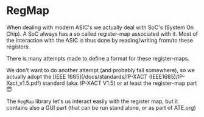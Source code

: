 # RegMap

When dealing with modern ASIC's we actually deal with SoC's (System On Chip).
A SoC always has a so called register-map associated with it.
Most of the interaction with the ASIC is thus done by reading/writing from/to
these registers.

There is many attempts made to define a format for these register-maps.

We don't want to do another attempt (and probably fail somewhere), so we
actually adopt the [IEEE 1685](/docs/standards/IP-XACT (IEEE1685)/IP-Xact_v1.5.pdf)
standard (aka: IP-XACT V1.5) or at least the register-map part 😇

The `RegMap` library let's us interact easily with the register map, but it
contains also a GUI part (that can be run stand alone, or as part of ATE.org)
